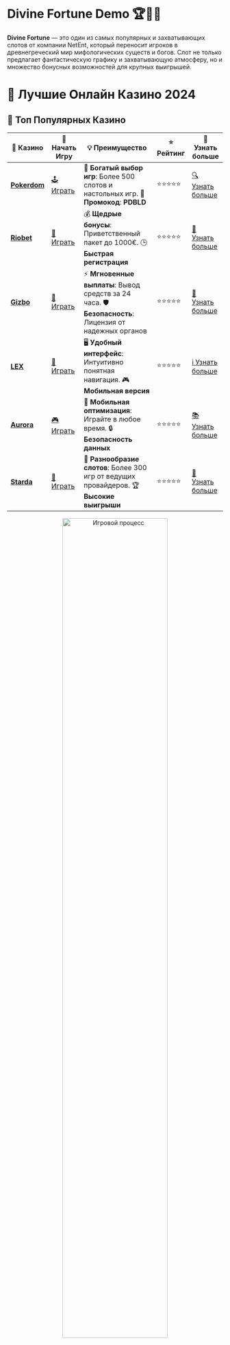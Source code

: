 # **Divine Fortune Demo 🏆🦸‍♂️**

**Divine Fortune** — это один из самых популярных и захватывающих слотов от компании NetEnt, который переносит игроков в древнегреческий мир мифологических существ и богов. Слот не только предлагает фантастическую графику и захватывающую атмосферу, но и множество бонусных возможностей для крупных выигрышей.

# 🎰 Лучшие Онлайн Казино 2024

## 🌟 Топ Популярных Казино

| 🎲 **Казино** | 🔗 **Начать Игру** | 💡 **Преимущество** | ⭐ **Рейтинг** | 🔗 **Узнать больше** |
|--------------|---------------------|---------------------|----------------|----------------------|
| [**Pokerdom**](https://brandplay.link/4k77v2yx) | [🕹️ Играть](https://brandplay.link/4k77v2yx) | 🎉 **Богатый выбор игр**: Более 500 слотов и настольных игр. 🎁 **Промокод**: **PDBLD** | ⭐⭐⭐⭐⭐ | [🔍 Узнать больше](https://brandplay.link/4k77v2yx) |
| [**Riobet**](https://brandplay.link/7xBLTPyj) | [🎰 Играть](https://brandplay.link/7xBLTPyj) | 💰 **Щедрые бонусы**: Приветственный пакет до 1000€. 🕒 **Быстрая регистрация** | ⭐⭐⭐⭐⭐ | [📖 Узнать больше](https://brandplay.link/7xBLTPyj) |
| [**Gizbo**](https://brandplay.link/bprXw4YV) | [🎲 Играть](https://brandplay.link/bprXw4YV) | ⚡ **Мгновенные выплаты**: Вывод средств за 24 часа. 🛡️ **Безопасность**: Лицензия от надежных органов | ⭐⭐⭐⭐⭐ | [📝 Узнать больше](https://brandplay.link/bprXw4YV) |
| [**LEX**](https://brandplay.link/zW4hdDFV) | [🤑 Играть](https://brandplay.link/zW4hdDFV) | 🖥️ **Удобный интерфейс**: Интуитивно понятная навигация. 🎮 **Мобильная версия** | ⭐⭐⭐⭐⭐ | [ℹ️ Узнать больше](https://brandplay.link/zW4hdDFV) |
| [**Aurora**](https://10trafic-stat2.com/click/668546556bcc6313411604bd/6766/13032/subaccount) | [🎮 Играть](https://10trafic-stat2.com/click/668546556bcc6313411604bd/6766/13032/subaccount) | 📱 **Мобильная оптимизация**: Играйте в любое время. 🔒 **Безопасность данных** | ⭐⭐⭐⭐⭐ | [📚 Узнать больше](https://10trafic-stat2.com/click/668546556bcc6313411604bd/6766/13032/subaccount) |
| [**Starda**](https://brandplay.link/fB7xwRFL) | [🎯 Играть](https://brandplay.link/fB7xwRFL) | 🎰 **Разнообразие слотов**: Более 300 игр от ведущих провайдеров. 🏆 **Высокие выигрыши** | ⭐⭐⭐⭐⭐ | [🔎 Узнать больше](https://brandplay.link/fB7xwRFL) |

<div align="center">
    <img src="https://i.pinimg.com/originals/87/9e/b9/879eb9354dd0699582408b68f2e253b2.gif" alt="Игровой процесс" width="70%">
</div>

## 💎 Лучшие Бонусы и Акции

| 🎲 **Казино** | 🔗 **Начать Игру** | 💡 **Преимущество** | ⭐ **Рейтинг** | 🔗 **Узнать больше** |
|--------------|---------------------|---------------------|----------------|----------------------|
| [**Kometa**](https://brandplay.link/8ZymQJV8) | [🎰 Играть](https://brandplay.link/8ZymQJV8) | 🎁 **Эксклюзивные бонусы**: Регулярные акции и промо. 🔄 **Программы лояльности** | ⭐⭐⭐⭐☆ | [🔍 Узнать больше](https://brandplay.link/8ZymQJV8) |
| [**R7**](https://brandplay.link/bMd3Yjsw) | [🕹️ Играть](https://brandplay.link/bMd3Yjsw) | 🕒 **Круглосуточная поддержка**: Всегда на связи. 💸 **Высокие лимиты** | ⭐⭐⭐⭐☆ | [📖 Узнать больше](https://brandplay.link/bMd3Yjsw) |
| [**7K**](https://brandplay.link/BvQyFShp) | [🎲 Играть](https://brandplay.link/BvQyFShp) | 🌟 **Эксклюзивные бонусы**: Только для VIP игроков. 🎉 **Сезонные акции** | ⭐⭐⭐⭐☆ | [📝 Узнать больше](https://brandplay.link/BvQyFShp) |
| [**Kent**](https://brandplay.link/Fv2WP3js) | [🤑 Играть](https://brandplay.link/Fv2WP3js) | 📈 **Высокий RTP**: Более 98%. 💼 **Профессиональная поддержка** | ⭐⭐⭐⭐☆ | [ℹ️ Узнать больше](https://brandplay.link/Fv2WP3js) |
| [**1Xslots**](https://brandplay.link/hSB1khtr) | [🎮 Играть](https://brandplay.link/hSB1khtr) | 🎉 **Множество акций**: Еженедельные бонусы и турниры. 🛡️ **Безопасность** | ⭐⭐⭐⭐☆ | [📚 Узнать больше](https://brandplay.link/hSB1khtr) |
| [**Gama**](https://brandplay.link/j6NMKsDz) | [🎯 Играть](https://brandplay.link/j6NMKsDz) | 🔍 **Интуитивный интерфейс**: Легкость использования. 🏅 **Престижные турниры** | ⭐⭐⭐⭐☆ | [🔎 Узнать больше](https://brandplay.link/j6NMKsDz) |

<div align="center">
    <img src="https://i.pinimg.com/originals/87/9e/b9/879eb9354dd0699582408b68f2e253b2.gif" alt="Игровой процесс" width="70%">
</div>

## 🚀 Быстрые Выигрыши и Поддержка

| 🎲 **Казино** | 🔗 **Начать Игру** | 💡 **Преимущество** | ⭐ **Рейтинг** | 🔗 **Узнать больше** |
|--------------|---------------------|---------------------|----------------|----------------------|
| [**Onion**](https://brandplay.link/zBGRVpQ9) | [🎰 Играть](https://brandplay.link/zBGRVpQ9) | 🤑 **Низкие ставки**: Идеально для начинающих. 🔄 **Быстрые выводы** | ⭐⭐⭐⭐☆ | [🔍 Узнать больше](https://brandplay.link/zBGRVpQ9) |
| [**Чемпион**](https://temon-gter.cfd/go/lRq?p80412p304504pcc44t17455) | [🕹️ Играть](https://temon-gter.cfd/go/lRq?p80412p304504pcc44t17455) | 🏅 **Лояльная программа**: Награды за активность. 🎁 **Ежемесячные бонусы** | ⭐⭐⭐⭐☆ | [📖 Узнать больше](https://temon-gter.cfd/go/lRq?p80412p304504pcc44t17455) |
| [**Vavada**](https://vavadapartner.pro/?promo=ea5c9275-6854-4505-94fc-95ab18221945-linkb2) | [🎲 Играть](https://vavadapartner.pro/?promo=ea5c9275-6854-4505-94fc-95ab18221945-linkb2) | 🚀 **Быстрая регистрация**: Начните играть мгновенно. 🔐 **Безопасные транзакции** | ⭐⭐⭐⭐☆ | [📝 Узнать больше](https://vavadapartner.pro/?promo=ea5c9275-6854-4505-94fc-95ab18221945-linkb2) |
| [**Friends**](https://gofriends.kim/linkb2) | [🤑 Играть](https://gofriends.kim/linkb2) | 🤝 **Социальные игры**: Играйте с друзьями. 🌐 **Мультиплатформенность** | ⭐⭐⭐⭐☆ | [ℹ️ Узнать больше](https://gofriends.kim/linkb2) |
| [**1WIN**](https://brandplay.link/smXVpBbG) | [🎮 Играть](https://brandplay.link/smXVpBbG) | 🏆 **Спортивные ставки**: Широкий выбор видов спорта. 💵 **Высокие коэффициенты** | ⭐⭐⭐⭐☆ | [📚 Узнать больше](https://brandplay.link/smXVpBbG) |
| [**Drip**](https://drp-ircp01.com/c07e6a3db) | [🎯 Играть](https://drp-ircp01.com/c07e6a3db) | 🌐 **Инновационные игры**: Новейшие игровые технологии. 🛡️ **Высокая безопасность** | ⭐⭐⭐⭐☆ | [🔎 Узнать больше](https://drp-ircp01.com/c07e6a3db) |
| [**JoyCasino**](https://rpc30.call2me.pro/?/ru/registration?apkpop=0&partner=p24970p3291217pc98f) | [🎰 Играть](https://rpc30.call2me.pro/?/ru/registration?apkpop=0&partner=p24970p3291217pc98f) | 🎁 **Приятные бонусы**: Ежедневные акции и подарки. 🕹️ **Разнообразие игр** | ⭐⭐⭐⭐☆ | [🔍 Узнать больше](https://rpc30.call2me.pro/?/ru/registration?apkpop=0&partner=p24970p3291217pc98f) |

<div align="center">
    <img src="https://i.pinimg.com/originals/87/9e/b9/879eb9354dd0699582408b68f2e253b2.gif" alt="Игровой процесс" width="70%">
</div>
---

✨ **Выбирайте лучшее казино для себя и наслаждайтесь игрой! Удачи!** ✨
![Divine Fortune Demo](https://i.pinimg.com/originals/a9/29/6e/a9296ea1cf6a7c20a985e593451f0323.png)

## Что такое **Divine Fortune Demo**? ⚡🛡️

**Divine Fortune Demo** — это демо-версия знаменитого слота, которая позволяет игрокам испытать все особенности игры без необходимости делать реальные ставки. Демо-режим предоставляет шанс ознакомиться с механиками игры, активировать бонусные раунды и насладиться игровым процессом без риска для своего бюджета.

Демо-режим идеально подходит для новичков, которые хотят понять, как работают бонусы и фриспины, а также для опытных игроков, желающих протестировать стратегии без использования настоящих денег.

## Особенности игрового автомата **Divine Fortune** ⚡

**Divine Fortune** — это 5-барабанный слот с 3 рядами и 20 активными линиями выплат. В игре есть несколько интересных функций, которые делают её особенно привлекательной для игроков:

1. **Бонусный раунд с фриспинами** 🎉
   Получив три или больше символов **Scatter**, вы активируете бесплатные спины, которые могут принести значительные выигрыши. Во время фриспинов все выигрыши увеличиваются на 3x!

2. **Мифологические символы** 🏺
   В игре встречаются символы, представляющие мифологических существ, таких как медуза, феникс и другие. Эти символы не только добавляют увлекательный элемент игры, но и дают высокие выплаты.

3. **Jackpot Bonus Game** 🏆
   Один из главных бонусов в **Divine Fortune** — это прогрессивный джекпот. В **Jackpot Bonus Game** игроки могут выиграть один из трех джекпотов: Minor, Major и Mega. Для того чтобы активировать этот бонус, нужно собрать специальные символы в определённой комбинации на экране.

4. **Бонусные множители** 💥
   Во время игры и бонусных раундов могут появляться множители, которые значительно увеличивают выигрыш. Эти множители могут быть активированы в бонусной игре или при выпадении специальных символов на барабанах.

## Почему стоит играть в **Divine Fortune Demo**? ⚡

1. **Бесплатная игра** 🎮
   Демонстрационная версия слота **Divine Fortune** позволяет вам играть без риска, изучая все особенности и возможности слота без необходимости делать реальный депозит.

2. **Освоение бонусных функций** 🏅
   Демо-режим идеально подходит для того, чтобы ознакомиться с прогрессивным джекпотом и бонусами, не рискуя реальными деньгами. Это поможет вам стать экспертом и использовать бонусы по максимуму в игре на реальные деньги.

3. **Красочная графика и мифологическая тематика** ⚡
   Графика **Divine Fortune** выполнена в стиле древнегреческой мифологии, что придаёт игре атмосферу сказочности и увлекательности. Вы сможете наслаждаться не только процессом игры, но и визуальными эффектами.

4. **Подходит для игроков всех уровней** 🏆
   Благодаря простоте механики и интересным бонусам, этот слот подходит как для новичков, так и для опытных игроков, которые хотят испытать удачу и получить крупные выигрыши.

## Как начать играть в **Divine Fortune Demo**? ⚡

Для того чтобы начать играть в **Divine Fortune Demo**, вам нужно найти казино, которое предлагает демо-версию этого слота. Запустив слот, вы сможете испытать все бонусные функции без необходимости регистрации или внесения депозита.

### Шаги для начала игры:
1. Найдите онлайн-казино, которое предлагает слот **Divine Fortune**.
2. Выберите демо-режим игры.
3. Установите ставки и начните вращать барабаны.
4. Наслаждайтесь игрой и выигрышами!

## Заключение: почему стоит играть в **Divine Fortune Demo**? 🏆

**Divine Fortune Demo** — это отличный способ ознакомиться с одной из самых захватывающих игр в мире онлайн-казино, не рискуя своими деньгами. С фантастической графикой, увлекательными бонусами и шансом на прогрессивный джекпот, **Divine Fortune** станет отличным выбором для любого игрока.

Попробуйте демо-версию и узнайте, что вас ждёт в этом захватывающем мире мифологии и крупных выигрышей! ⚡🛡️
